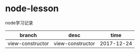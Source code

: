 # node-lesson
node学习记录  

branch|desc|time
---|---|---
view-constructor|view-constructor|2017-12-24
